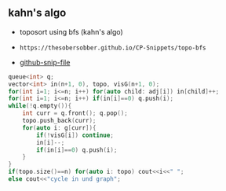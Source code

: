 
## kahn's algo

- toposort using bfs (kahn's algo)
- ```
  https://thesobersobber.github.io/CP-Snippets/topo-bfs
  ```
- [github-snip-file](https://github.com/theSoberSobber/CP-Snippets/blob/main/snippets.json#L911)

```cpp
queue<int> q;
vector<int> in(n+1, 0), topo, visG(n+1, 0);
for(int i=1; i<=n; i++) for(auto child: adj[i]) in[child]++;
for(int i=1; i<=n; i++) if(in[i]==0) q.push(i); 
while(!q.empty()){
    int curr = q.front(); q.pop();
    topo.push_back(curr);
    for(auto i: g[curr]){
        if(!visG[i]) continue;
        in[i]--;
        if(in[i]==0) q.push(i);
    }
}
if(topo.size()==n) for(auto i: topo) cout<<i<<" ";
else cout<<"cycle in und graph";

```
